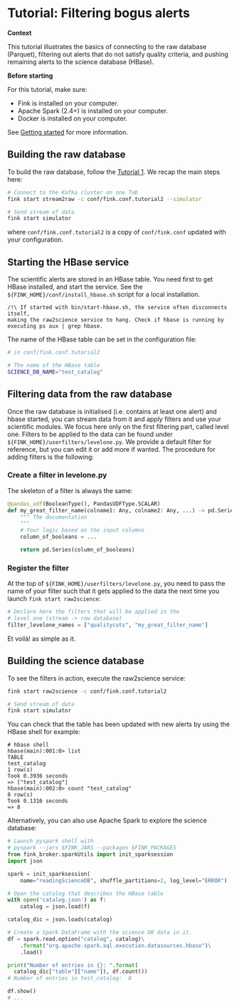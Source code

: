 # Tutorial: Filtering bogus alerts

**Context**

This tutorial illustrates the basics of connecting to the raw database (Parquet), filtering out alerts that do not satisfy quality criteria, and pushing remaining alerts to the science database (HBase).

**Before starting**

For this tutorial, make sure:

* Fink is installed on your computer.
* Apache Spark (2.4+) is installed on your computer.
* Docker is installed on your computer.

See [Getting started](../index.md) for more information.

## Building the raw database

To build the raw database, follow the [Tutorial 1](raw_db.md). We recap the main steps here:

```bash
# Connect to the Kafka cluster on one Tab
fink start stream2raw -c conf/fink.conf.tutorial2 --simulator

# Send stream of data
fink start simulator
```

where `conf/fink.conf.tutorial2` is a copy of `conf/fink.conf` updated with your configuration.

## Starting the HBase service

The scientific alerts are stored in an HBase table. You need first to get HBase installed, and start the service. See the `${FINK_HOME}/conf/install_hbase.sh` script for a local installation.

```plain
/!\ If started with bin/start-hbase.sh, the service often disconnects itself,
making the raw2science service to hang. Check if hbase is running by
executing ps aux | grep hbase.
```

The name of the HBase table can be set in the configuration file:

```bash
# in conf/fink.conf.tutorial2

# The name of the HBase table
SCIENCE_DB_NAME="test_catalog"
```

## Filtering data from the raw database

Once the raw database is initialised (i.e. contains at least one alert) and hbase started, you can stream data from it and apply filters and use your scientific modules. We focus here only on the first filtering part, called level one. Filters to be applied to the data can be found under `${FINK_HOME}/userfilters/levelone.py`. We provide a default filter for reference, but you can edit it or add more if wanted. The procedure for adding filters is the following:

### Create a filter in levelone.py

The skeleton of a filter is always the same:

```python
@pandas_udf(BooleanType(), PandasUDFType.SCALAR)
def my_great_filter_name(colname1: Any, colname2: Any, ...) -> pd.Series:
    """ The documentation
    """
    # Your logic based on the input columns
    column_of_booleans = ...

    return pd.Series(column_of_booleans)
```

### Register the filter

At the top of `${FINK_HOME}/userfilters/levelone.py`, you need to pass the name of your filter such that it gets applied to the data the next time you launch `fink start raw2science`:

```python
# Declare here the filters that will be applied in the
# level one (stream -> raw database)
filter_levelone_names = ["qualitycuts", "my_great_filter_name"]
```

Et voilà! as simple as it.

## Building the science database

To see the filters in action, execute the raw2science service:

```bash
fink start raw2science -c conf/fink.conf.tutorial2

# Send stream of data
fink start simulator
```

You can check that the table has been updated with new alerts by using the HBase shell for example:

```hbase
# hbase shell
hbase(main):001:0> list
TABLE
test_catalog
1 row(s)
Took 0.3936 seconds
=> ["test_catalog"]
hbase(main):002:0> count "test_catalog"
8 row(s)
Took 0.1316 seconds
=> 8
```

Alternatively, you can also use Apache Spark to explore the science database:

```python
# Launch pyspark shell with
# pyspark --jars $FINK_JARS --packages $FINK_PACKAGES
from fink_broker.sparkUtils import init_sparksession
import json

spark = init_sparksession(
    name="readingScienceDB", shuffle_partitions=2, log_level="ERROR")

# Open the catalog that describes the HBase table
with open('catalog.json') as f:
    catalog = json.load(f)

catalog_dic = json.loads(catalog)

# Create a Spark DataFrame with the science DB data in it.
df = spark.read.option("catalog", catalog)\
    .format("org.apache.spark.sql.execution.datasources.hbase")\
    .load()

print("Number of entries in {}: ".format(
  catalog_dic["table"]["name"]), df.count())
# Number of entries in test_catalog:  8

df.show()
# ...
```
